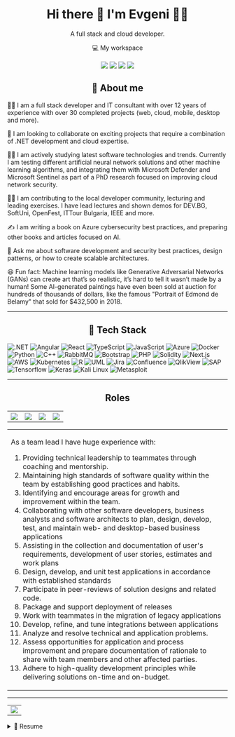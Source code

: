 <h1 align="center">
    Hi there 👋 I'm Evgeni 👨‍💻
</h1>

<p align='center'>
  A full stack and cloud developer.
</p>

<p align='center'>
  💻 My workspace<br/><br/>
  <img src="https://img.shields.io/badge/Windows-5DADE2?style=for-the-badge&logo=windows&logoColor=white" />
  <img src="https://img.shields.io/badge/Intel-Core_i7_10th-0071C5?style=for-the-badge&logo=intel&logoColor=white" />
  <img src="https://img.shields.io/badge/RAM-16GB-%230071C5.svg?&style=for-the-badge&logoColor=white" />
  <img src="https://img.shields.io/badge/Dell-laptop-D0D3D4?style=for-the-badge&logo=dell&logoColor=white" />
</p>

<h2 align="center">💫 About me</h2>

👨‍💻 I am a full stack developer and IT consultant with over 12 years of experience with over 30 completed projects (web, cloud, mobile, desktop and more).<br>

👯 I am looking to collaborate on exciting projects that require a combination of .NET development and cloud expertise.<br>

👨‍🎓 I am actively studying latest software technologies and trends. Currently I am testing different artificial neural network solutions and other machine learning algorithms, and integrating them with Microsoft Defender and Microsoft Sentinel as part of a PhD research focused on improving cloud network security.<br>

👨‍🏫 I am contributing to the local developer community, lecturing and leading exercises. I have lead lectures and shown demos for DEV.BG, SoftUni, OpenFest, ITTour Bulgaria, IEEE and more.<br>

✍️ I am writing a book on Azure cybersecurity best practices, and preparing other books and articles focused on AI.<br>

💬 Ask me about software development and security best practices, design patterns, or how to create scalable architectures.<br>

😆 Fun fact: Machine learning models like Generative Adversarial Networks (GANs) can create art that’s so realistic, it’s hard to tell it wasn’t made by a human! Some AI-generated paintings have even been sold at auction for hundreds of thousands of dollars, like the famous "Portrait of Edmond de Belamy" that sold for $432,500 in 2018.

<hr />
<h2 align="center">🔧 Tech Stack</h2>

![.NET](https://img.shields.io/badge/.NET-512BD4?style=for-the-badge&logo=sharp&logoColor=white)
![Angular](https://img.shields.io/badge/Angular-%23DD0031.svg?style=for-the-badge&logo=angular&logoColor=white)
![React](https://img.shields.io/badge/React-20232A?style=for-the-badge&logo=react&logoColor=61DAFB)
![TypeScript](https://img.shields.io/badge/TypeScript-3178C6?style=for-the-badge&logo=typescript&logoColor=white)
![JavaScript](https://img.shields.io/badge/JavaScript-F7DF1E?style=for-the-badge&logo=javascript&logoColor=black)
![Azure](https://img.shields.io/badge/Azure-20232A?style=for-the-badge&logo=googlecloud&logoColor=61DAFB)
![Docker](https://img.shields.io/badge/Docker-2496ED?style=for-the-badge&logo=docker&logoColor=white)
![Python](https://img.shields.io/badge/Python-3776AB?style=for-the-badge&logo=python&logoColor=white)
![C++](https://img.shields.io/badge/C++-%2300599C.svg?style=for-the-badge&logo=c%2B%2B&logoColor=white)
![RabbitMQ](https://img.shields.io/badge/RabbitMQ-323330?style=for-the-badge&logo=rabbitmq&logoColor=white)
![Bootstrap](https://img.shields.io/badge/Bootstrap-7952B3?style=for-the-badge&logo=bootstrap&logoColor=white)
![PHP](https://img.shields.io/badge/PHP-777BB4?style=for-the-badge&logo=php&logoColor=white)
![Solidity](https://img.shields.io/badge/Solidity-363636?style=for-the-badge&logo=solidity&logoColor=white)
![Next.js](https://img.shields.io/badge/next.js-000000?style=for-the-badge&logo=nextdotjs&logoColor=white)
![AWS](https://img.shields.io/badge/AWS-%23FF9900.svg?style=for-the-badge&logo=amazon-web-services&logoColor=white)
![Kubernetes](https://img.shields.io/badge/kubernetes-326ce5.svg?style=for-the-badge&&logo=kubernetes&logoColor=white)
![R](https://img.shields.io/badge/R-%23276DC3.svg?style=for-the-badge&logo=r&logoColor=white)
![UML](https://img.shields.io/badge/UML-FABD14?style=for-the-badge&logo=uml&logoColor=white)
![Jira](https://img.shields.io/badge/Jira-0052CC?style=for-the-badge&logo=jira&logoColor=white)
![Confluence](https://img.shields.io/badge/Confluence-172B4D?style=for-the-badge&logo=confluence&logoColor=white)
![QlikView](https://img.shields.io/badge/QlikView-009848?style=for-the-badge&logo=qlik&logoColor=white)
![SAP](https://img.shields.io/badge/SAP-0FAAFF?style=for-the-badge&logo=sap&logoColor=white)
![Tensorflow](https://img.shields.io/badge/Tensorflow-FF6F00?style=for-the-badge&logo=tensorflow&logoColor=white)
![Keras](https://img.shields.io/badge/Keras-D00000?style=for-the-badge&logo=keras&logoColor=white)
![Kali Linux](https://img.shields.io/badge/Kali%20Linux-557C94?style=for-the-badge&logo=kalilinux&logoColor=white)
![Metasploit](https://img.shields.io/badge/Metasploit-2596CD?style=for-the-badge&logo=metasploit&logoColor=white)
<hr />

<h2 align="center">Roles</h2>
<table width="100%">
  <tr>
    <th>
        <img src="https://img.shields.io/badge/Full%20stack%20developer-blue?style=for-the-badge"/>
    </th>
    <th>
        <img src="https://img.shields.io/badge/Team%20Lead-orange?style=for-the-badge" />
    </th>
      <th>
        <img src="https://img.shields.io/badge/Consultant-1E8449?style=for-the-badge" />
    </th>
    <th>
        <img src="https://img.shields.io/badge/Solution%20Architect-4863A0?style=for-the-badge"/>
    </th>
  </tr>
  <table>
  <tr>
    <td align="left">
        <p>
             As a team lead I have huge experience with:
        </p>
        <ol>
            <li>
                Providing technical leadership to teammates through coaching and mentorship.
            </li>
            <li>
                Maintaining high standards of software quality within the team by establishing good practices and habits.
            </li>
            <li>
                Identifying and encourage areas for growth and improvement within the team.
            </li>
            <li>
                Collaborating with other software developers, business analysts and software architects to plan, design,
develop, test, and maintain web- and desktop-based business applications
            </li>
            <li>
                Assisting in the collection and documentation of user's requirements, development of user stories,
estimates and work plans
            </li>
            <li>
                Design, develop, and unit test applications in accordance with established standards
            </li>
            <li>
                Participate in peer-reviews of solution designs and related code.
            </li>
            <li>
                Package and support deployment of releases
            </li>
            <li>
                Work with teammates in the migration of legacy applications
            </li>
            <li>
                Develop, refine, and tune integrations between applications
            </li>
            <li>
                Analyze and resolve technical and application problems.
            </li>
            <li>
                Assess opportunities for application and process improvement and prepare documentation of rationale to
share with team members and other affected parties.
            </li>
            <li>
                Adhere to high-quality development principles while delivering solutions on-time and on-budget.
            </li>
        </ol>
    </td>
  </tr>
  </table>
</table>

<hr />

<table align="center" width="100%">
  <tr>
    <td align="center">
        <img src="https://github-readme-stats.vercel.app/api/top-langs/?username=evgeni-dyulgerov&layout=compact&theme=radical">
    </td>
  </tr>
</table>

<details>
  <summary>📃 Resume</summary>

## Education

<img align="right" src="https://img.shields.io/badge/Git-F05032?logo=git&logoColor=white" />
<img align="right" src="https://img.shields.io/badge/MySQL-4479A1?logo=mysql&logoColor=white" />
<img align="right" src="https://custom-icon-badges.demolab.com/badge/C%23-%23239120.svg?logo=cshrp&logoColor=white" />
<img align="right" src="https://img.shields.io/badge/C++-%2300599C.svg?logo=c%2B%2B&logoColor=white" />
<img align="right" src="https://img.shields.io/badge/C-00599C?logo=c&logoColor=white" />

- 📖 **Bachelor of Computer Science**\
📆 2010 - 2014\
📍 **Technical University of Sofia** - Sofia, Bulgaria

<img align="right" src="https://img.shields.io/badge/SAP-0FAAFF?logo=sap&logoColor=white" />
<img align="right" src="https://img.shields.io/badge/QlikView-009848?logo=qlik&logoColor=white" />

- 📖 **Master of IT for Business Management**\
📆 2014 - 2018\
📍 **Technical University of Sofia** - Sofia, Bulgaria

<img align="right" src="https://img.shields.io/badge/MySQL-4479A1?logo=mysql&logoColor=white" />
<img align="right" src="https://img.shields.io/badge/php-%23777BB4.svg?&logo=php&logoColor=white" />
<img align="right" src="https://img.shields.io/badge/R-%23276DC3.svg?logo=r&logoColor=white" />
<img align="right" src="https://img.shields.io/badge/UML-FABD14?logo=uml&logoColor=white" />

- 📖 **Master of IT Project Management**\
📆 2019 - 2021\
📍 **New Bulgarian University** - Sofia, Bulgaria

<img align="right" src="https://img.shields.io/badge/Metasploit-2596CD?logo=metasploit&logoColor=white" />
<img align="right" src="https://img.shields.io/badge/Kali%20Linux-557C94?logo=kalilinux&logoColor=white" />
<img align="right" src="https://img.shields.io/badge/Keras-D00000?logo=keras&logoColor=white" />
<img align="right" src="https://img.shields.io/badge/Tensorflow-FF6F00?logo=tensorflow&logoColor=white" />
<img align="right" src="https://img.shields.io/badge/Python-3776AB?logo=python&logoColor=white" />

- 📖 **PhD of Application of AI in DevSecOps**\
📆 2023 - Present\
📍 **New Bulgarian University** - Sofia, Bulgaria

## Experience

<img align="right" src="https://img.shields.io/badge/Docker-2496ED?logo=docker&logoColor=white" />
<img align="right" src="https://img.shields.io/badge/Azure-20232A?logo=googlecloud&logoColor=61DAFB" />
<img align="right" src="https://img.shields.io/badge/TypeScript-3178C6?logo=typescript&logoColor=white" />
<img align="right" src="https://img.shields.io/badge/Angular-%23DD0031.svg?logo=angular&logoColor=white" />
<img align="right" src="https://img.shields.io/badge/.NET-512BD4?logo=sharp&logoColor=white" />

- 👨‍💻 **Solution Architect - Contractor (and CTO)**\
📆 September 2023 - Present\
📍 **Digitalix** - Sofia, Bulgaria

<img align="right" src="https://img.shields.io/badge/Dapr-117A65?logo=dapr&logoColor=white" />
<img align="right" src="https://img.shields.io/badge/Azure-20232A?logo=googlecloud&logoColor=61DAFB" />
<img align="right" src="https://img.shields.io/badge/TypeScript-3178C6?logo=typescript&logoColor=white" />
<img align="right" src="https://img.shields.io/badge/php-%23777BB4.svg?&logo=php&logoColor=white" />
<img align="right" src="https://img.shields.io/badge/Angular-%23DD0031.svg?logo=angular&logoColor=white" />
<img align="right" src="https://img.shields.io/badge/.NET-512BD4?logo=sharp&logoColor=white" />

- 👨‍💻 **Senior .NET Developer - Contractor**\
📆 July 2020 - August 2023\
📍 **Digital AD** - Sofia, Bulgaria

<img align="right" src="https://img.shields.io/badge/Python-3776AB?logo=python&logoColor=white" />
<img align="right" src="https://img.shields.io/badge/Jira-0052CC?logo=jira&logoColor=white" />
<img align="right" src="https://img.shields.io/badge/Confluence-172B4D?logo=confluence&logoColor=white" />
<img align="right" src="https://img.shields.io/badge/RabbitMQ-323330?logo=rabbitmq&logoColor=white" />
<img align="right" src="https://img.shields.io/badge/.NET-512BD4?logo=sharp&logoColor=white" />

- 👨‍💻 **Senior .NET Developer - Contractor**\
📆 July 2020 - July 2021\
📍 **Experian PLC** - Sofia, Bulgaria

<img align="right" src="https://img.shields.io/badge/Azure-20232A?logo=googlecloud&logoColor=61DAFB" />
<img align="right" src="https://img.shields.io/badge/JavaScript-F7DF1E?logo=javascript&logoColor=black" />
<img align="right" src="https://img.shields.io/badge/TypeScript-3178C6?logo=typescript&logoColor=white" />
<img align="right" src="https://img.shields.io/badge/React-%2320232a.svg?logo=react&logoColor=%2361DAFB" />
<img align="right" src="https://img.shields.io/badge/Angular-%23DD0031.svg?logo=angular&logoColor=white" />
<img align="right" src="https://img.shields.io/badge/.NET-512BD4?logo=sharp&logoColor=white" />

- 👨‍💻 **Senior .NET Developer**\
📆 September 2016 - June 2020\
📍 **ScaleFocus Bulgaria** - Sofia, Bulgaria

<img align="right" src="https://img.shields.io/badge/SAP-0FAAFF?logo=sap&logoColor=white" />
<img align="right" src="https://img.shields.io/badge/JavaScript-F7DF1E?logo=javascript&logoColor=black" />
<img align="right" src="https://img.shields.io/badge/Bootstrap-7952B3?logo=bootstrap&logoColor=white" />
<img align="right" src="https://img.shields.io/badge/.NET-512BD4?logo=sharp&logoColor=white" />

- 👨‍💻 **Senior .NET Developer**\
📆 June 2017 - January 2019\
📍 **KPMG ITS** - Sofia, Bulgaria

<img align="right" src="https://img.shields.io/badge/QlikView-009848?logo=qlik&logoColor=white" />
<img align="right" src="https://img.shields.io/badge/CSS3-1572B6?logo=css3&logoColor=white" />
<img align="right" src="https://img.shields.io/badge/JavaScript-F7DF1E?logo=javascript&logoColor=black" />
<img align="right" src="https://img.shields.io/badge/.NET-512BD4?logo=sharp&logoColor=white" />

- 👨‍💻 **.NET and CRM Developer**\
📆 December 2014 - August 2016\
📍 **Balkan Services Bulgaria** - Sofia, Bulgaria

<img align="right" src="https://img.shields.io/badge/CSS3-1572B6?logo=css3&logoColor=white" />
<img align="right" src="https://img.shields.io/badge/JavaScript-F7DF1E?logo=javascript&logoColor=black" />
<img align="right" src="https://img.shields.io/badge/.NET-512BD4?logo=sharp&logoColor=white" />

- 👨‍💻 **Junior Microsoft Dynamics CRM Developer**\
📆 August 2014 - November 2014\
📍 **Intelligent Systems Bulgaria** - Sofia, Bulgaria

<img align="right" src="https://img.shields.io/badge/CSS3-1572B6?logo=css3&logoColor=white" />
<img align="right" src="https://img.shields.io/badge/JavaScript-F7DF1E?logo=javascript&logoColor=black" />
<img align="right" src="https://img.shields.io/badge/.NET-512BD4?logo=sharp&logoColor=white" />

- 👨‍💻 **Junior .NET Developer**\
📆 March 2012 - September 2012\
📍 **PIAS Business Solutions** - Sofia, Bulgaria

</details>
